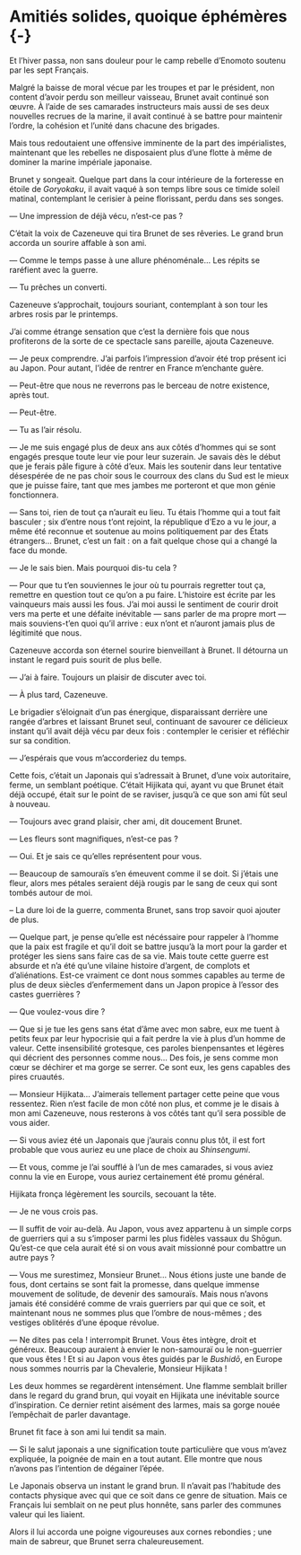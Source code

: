 # Amitiés solides, quoique éphémères {-}

Et l’hiver passa, non sans douleur pour le camp rebelle d’Enomoto soutenu par
les sept Français.

Malgré la baisse de moral vécue par les troupes et par le président, non
content d’avoir perdu son meilleur vaisseau, Brunet avait continué son œuvre.
À l’aide de ses camarades instructeurs mais aussi de ses deux nouvelles recrues
de la marine, il avait continué à se battre pour maintenir l’ordre, la cohésion
et l’unité dans chacune des brigades.

Mais tous redoutaient une offensive imminente de la part des impérialistes,
maintenant que les rebelles ne disposaient plus d’une flotte à même de dominer
la marine impériale japonaise.

Brunet y songeait. Quelque part dans la cour intérieure de la forteresse en
étoile de *Goryokaku*, il avait vaqué à son temps libre sous ce timide soleil
matinal, contemplant le cerisier à peine florissant, perdu dans ses songes.

— Une impression de déjà vécu, n’est-ce pas ?

C’était la voix de Cazeneuve qui tira Brunet de ses rêveries. Le grand brun
accorda un sourire affable à son ami.

— Comme le temps passe à une allure phénoménale… Les répits se raréfient avec
la guerre.

— Tu prêches un converti.

Cazeneuve s’approchait, toujours souriant, contemplant à son tour les arbres
rosis par le printemps.

J’ai comme étrange sensation que c’est la dernière fois que nous profiterons de
la sorte de ce spectacle sans pareille, ajouta Cazeneuve.

— Je peux comprendre. J’ai parfois l’impression d’avoir été trop présent ici au
Japon. Pour autant, l’idée de rentrer en France m’enchante guère.

— Peut-être que nous ne reverrons pas le berceau de notre existence, après
tout.

— Peut-être.

— Tu as l’air résolu.

— Je me suis engagé plus de deux ans aux côtés d’hommes qui se sont engagés
presque toute leur vie pour leur suzerain. Je savais dès le début que je ferais
pâle figure à côté d’eux. Mais les soutenir dans leur tentative désespérée de
ne pas choir sous le courroux des clans du Sud est le mieux que je puisse
faire, tant que mes jambes me porteront et que mon génie fonctionnera.

— Sans toi, rien de tout ça n’aurait eu lieu. Tu étais l’homme qui a tout fait
basculer ; six d’entre nous t’ont rejoint, la république d’Ezo a vu le jour, a
même été reconnue et soutenue au moins politiquement par des États étrangers…
Brunet, c’est un fait : on a fait quelque chose qui a changé la face du monde.

— Je le sais bien. Mais pourquoi dis-tu cela ?

— Pour que tu t’en souviennes le jour où tu pourrais regretter tout ça,
remettre en question tout ce qu’on a pu faire. L’histoire est écrite par les
vainqueurs mais aussi les fous. J’ai moi aussi le sentiment de courir droit
vers ma perte et une défaite inévitable — sans parler de ma propre mort — mais
souviens-t’en quoi qu’il arrive : eux n’ont et n’auront jamais plus de
légitimité que nous.

Cazeneuve accorda son éternel sourire bienveillant à Brunet. Il détourna un
instant le regard puis sourit de plus belle.

— J’ai à faire. Toujours un plaisir de discuter avec toi.

— À plus tard, Cazeneuve.

Le brigadier s’éloignait d’un pas énergique, disparaissant derrière une rangée
d’arbres et laissant Brunet seul, continuant de savourer ce délicieux instant
qu’il avait déjà vécu par deux fois : contempler le cerisier et réfléchir sur
sa condition.

— J’espérais que vous m’accorderiez du temps.

Cette fois, c’était un Japonais qui s’adressait à Brunet, d’une voix
autoritaire, ferme, un semblant poétique. C’était Hijikata qui, ayant vu que
Brunet était déjà occupé, était sur le point de se raviser, jusqu’à ce que son
ami fût seul à nouveau.

— Toujours avec grand plaisir, cher ami, dit doucement Brunet.

— Les fleurs sont magnifiques, n’est-ce pas ?

— Oui. Et je sais ce qu’elles représentent pour vous.

— Beaucoup de samouraïs s’en émeuvent comme il se doit. Si j’étais une fleur,
alors mes pétales seraient déjà rougis par le sang de ceux qui sont tombés
autour de moi.

– La dure loi de la guerre, commenta Brunet, sans trop savoir quoi ajouter de
plus.

— Quelque part, je pense qu’elle est nécéssaire pour rappeler à l’homme que
la paix est fragile et qu’il doit se battre jusqu’à la mort pour la garder et
protéger les siens sans faire cas de sa vie. Mais toute cette guerre est
absurde et n’a été qu’une vilaine histoire d’argent, de complots et
d’aliénations. Est-ce vraiment ce dont nous sommes capables au terme de plus
de deux siècles d’enfermement dans un Japon propice à l’essor des castes
guerrières ?

— Que voulez-vous dire ?

— Que si je tue les gens sans état d’âme avec mon sabre, eux me tuent à petits
feux par leur hypocrisie qui a fait perdre la vie à plus d’un homme de valeur.
Cette insensibilité grotesque, ces paroles bienpensantes et légères qui
décrient des personnes comme nous… Des fois, je sens comme mon cœur se déchirer
et ma gorge se serrer. Ce sont eux, les gens capables des pires cruautés.

— Monsieur Hijikata… J’aimerais tellement partager cette peine que vous
ressentez. Rien n’est facile de mon côté non plus, et comme je le disais à mon
ami Cazeneuve, nous resterons à vos côtés tant qu’il sera possible de vous
aider.

— Si vous aviez été un Japonais que j’aurais connu plus tôt, il est fort
probable que vous auriez eu une place de choix au *Shinsengumi*.

— Et vous, comme je l’ai soufflé à l’un de mes camarades, si vous aviez connu
la vie en Europe, vous auriez certainement été promu général.

Hijikata fronça légèrement les sourcils, secouant la tête.

— Je ne vous crois pas.

— Il suffit de voir au-delà. Au Japon, vous avez appartenu à un simple corps
de guerriers qui a su s’imposer parmi les plus fidèles vassaux du Shōgun.
Qu’est-ce que cela aurait été si on vous avait missionné pour combattre un
autre pays ?

— Vous me surestimez, Monsieur Brunet… Nous étions juste une bande de fous,
dont certains se sont fait la promesse, dans quelque immense mouvement de
solitude, de devenir des samouraïs. Mais nous n’avons jamais été considéré
comme de vrais guerriers par qui que ce soit, et maintenant nous ne sommes
plus que l’ombre de nous-mêmes ; des vestiges oblitérés d’une époque révolue.

— Ne dites pas cela ! interrompit Brunet. Vous êtes intègre, droit et généreux.
Beaucoup auraient à envier le non-samouraï ou le non-guerrier que vous êtes !
Et si au Japon vous êtes guidés par le *Bushidō*, en Europe nous sommes
nourris par la Chevalerie, Monsieur Hijikata !

Les deux hommes se regardèrent intensément. Une flamme semblait briller dans le
regard du grand brun, qui voyait en Hijikata une inévitable source
d’inspiration. Ce dernier retint aisément des larmes, mais sa gorge nouée
l’empêchait de parler davantage.

Brunet fit face à son ami lui tendit sa main.

— Si le salut japonais a une signification toute particulière que vous m’avez
expliquée, la poignée de main en a tout autant. Elle montre que nous n’avons
pas l’intention de dégainer l’épée.

Le Japonais observa un instant le grand brun. Il n’avait pas l’habitude des
contacts physique avec qui que ce soit dans ce genre de situation. Mais ce
Français lui semblait on ne peut plus honnête, sans parler des communes
valeur qui les liaient.

Alors il lui accorda une poigne vigoureuses aux cornes rebondies ; une main
de sabreur, que Brunet serra chaleureusement.
